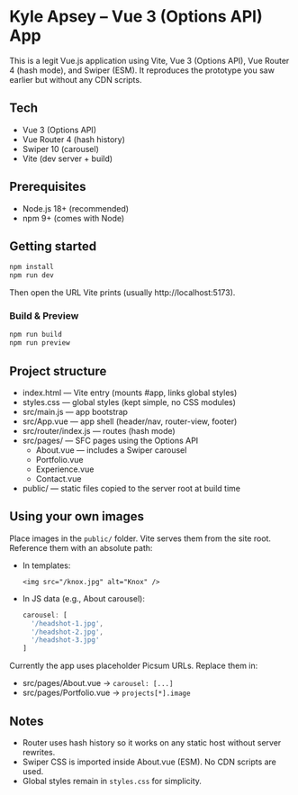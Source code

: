 # Kyle Apsey – Vue 3 (Options API) App

This is a legit Vue.js application using Vite, Vue 3 (Options API), Vue Router 4 (hash mode), and Swiper (ESM).
It reproduces the prototype you saw earlier but without any CDN scripts.

## Tech
- Vue 3 (Options API)
- Vue Router 4 (hash history)
- Swiper 10 (carousel)
- Vite (dev server + build)

## Prerequisites
- Node.js 18+ (recommended)
- npm 9+ (comes with Node)

## Getting started
```bash
npm install
npm run dev
```
Then open the URL Vite prints (usually http://localhost:5173).

### Build & Preview
```bash
npm run build
npm run preview
```

## Project structure
- index.html — Vite entry (mounts #app, links global styles)
- styles.css — global styles (kept simple, no CSS modules)
- src/main.js — app bootstrap
- src/App.vue — app shell (header/nav, router-view, footer)
- src/router/index.js — routes (hash mode)
- src/pages/ — SFC pages using the Options API
  - About.vue — includes a Swiper carousel
  - Portfolio.vue
  - Experience.vue
  - Contact.vue
- public/ — static files copied to the server root at build time

## Using your own images
Place images in the `public/` folder. Vite serves them from the site root. Reference them with an absolute path:

- In templates:
  ```vue
  <img src="/knox.jpg" alt="Knox" />
  ```
- In JS data (e.g., About carousel):
  ```js
  carousel: [
    '/headshot-1.jpg',
    '/headshot-2.jpg',
    '/headshot-3.jpg'
  ]
  ```

Currently the app uses placeholder Picsum URLs. Replace them in:
- src/pages/About.vue → `carousel: [...]`
- src/pages/Portfolio.vue → `projects[*].image`

## Notes
- Router uses hash history so it works on any static host without server rewrites.
- Swiper CSS is imported inside About.vue (ESM). No CDN scripts are used.
- Global styles remain in `styles.css` for simplicity.

